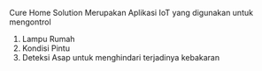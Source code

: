 Cure Home Solution
Merupakan Aplikasi IoT yang digunakan untuk mengontrol
1. Lampu Rumah
2. Kondisi Pintu
3. Deteksi Asap untuk menghindari terjadinya kebakaran
